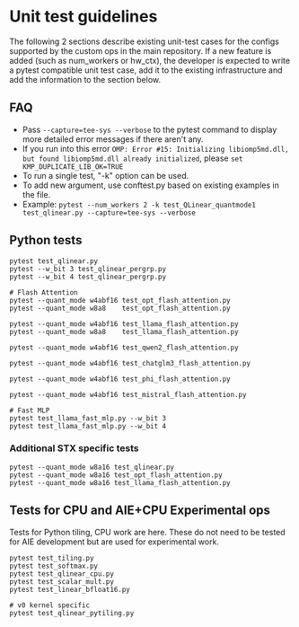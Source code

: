 # Unit test guidelines

The following 2 sections describe existing unit-test cases for the configs supported by the custom ops in the main repository.
If a new feature is added (such as num_workers or hw_ctx), the developer is expected to write a pytest compatible unit test case, add it to the existing infrastructure and add the information to the section below.

## FAQ
- Pass ```--capture=tee-sys --verbose``` to the pytest command to display more detailed error messages if there aren't any.
- If you run into this error ```OMP: Error #15: Initializing libiomp5md.dll, but found libiomp5md.dll already initialized```, please ```set KMP_DUPLICATE_LIB_OK=TRUE```
- To run a single test, "-k" option can be used.
- To add new argument, use conftest.py based on existing examples in the file.
- Example: ``` pytest --num_workers 2 -k test_QLinear_quantmode1 test_qlinear.py --capture=tee-sys --verbose ```

## Python tests
```
pytest test_qlinear.py
pytest --w_bit 3 test_qlinear_pergrp.py
pytest --w_bit 4 test_qlinear_pergrp.py

# Flash Attention
pytest --quant_mode w4abf16 test_opt_flash_attention.py
pytest --quant_mode w8a8    test_opt_flash_attention.py

pytest --quant_mode w4abf16 test_llama_flash_attention.py
pytest --quant_mode w8a8    test_llama_flash_attention.py

pytest --quant_mode w4abf16 test_qwen2_flash_attention.py

pytest --quant_mode w4abf16 test_chatglm3_flash_attention.py

pytest --quant_mode w4abf16 test_phi_flash_attention.py

pytest --quant_mode w4abf16 test_mistral_flash_attention.py

# Fast MLP
pytest test_llama_fast_mlp.py --w_bit 3
pytest test_llama_fast_mlp.py --w_bit 4
```

### Additional STX specific tests
```
pytest --quant_mode w8a16 test_qlinear.py
pytest --quant_mode w8a16 test_opt_flash_attention.py
pytest --quant_mode w8a16 test_llama_flash_attention.py
```

## Tests for CPU and AIE+CPU Experimental ops
Tests for Python tiling, CPU work are here. These do not need to be tested for AIE development but are used for experimental work.
```
pytest test_tiling.py
pytest test_softmax.py
pytest test_qlinear_cpu.py
pytest test_scalar_mult.py
pytest test_linear_bfloat16.py

# v0 kernel specific
pytest test_qlinear_pytiling.py

```

